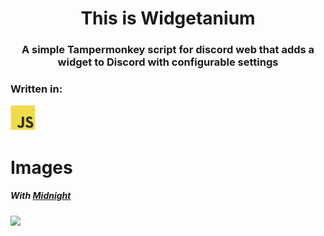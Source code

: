 <h1 align="center">This is Widgetanium</h1>
<h3 align="center">A simple Tampermonkey script for discord web that adds a widget to Discord with configurable settings</h3>

<h3 align="left">Written in:</h3>
<p align="left"> <a href="https://developer.mozilla.org/en-US/docs/Web/JavaScript" target="_blank" rel="noreferrer"> <img src="https://raw.githubusercontent.com/devicons/devicon/master/icons/javascript/javascript-original.svg" alt="javascript" width="40" height="40"/> </a> </p>

# Images
##### With [Midnight](https://github.com/refact0r/midnight-discord)

![](https://ik.imagekit.io/zapgaming/image_2025-07-17_130850332.png?updatedAt=1752728936183)
